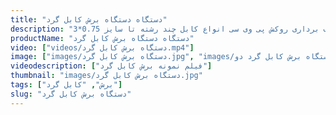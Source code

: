```yaml
---
title: "دستگاه دستگاه برش کابل گرد"
description: "برش و غلاف برداری روکش پی وی سی انواع کابل چند رشته تا سایز 0.75*3"
productName: "دستگاه دستگاه برش کابل گرد"
video: ["videos/دستگاه برش کابل گرد.mp4"]
image: ["images/دستگاه برش کابل گرد.jpg", "images/دستگاه برش کابل گرد دو.jpg"]
videodescription: ["فیلم نمونه برش کابل گرد"]
thumbnail: "images/دستگاه برش کابل گرد.jpg"
tags: ["برش", "کابل گرد"]
slug: "دستگاه برش کابل گرد"
---
```

